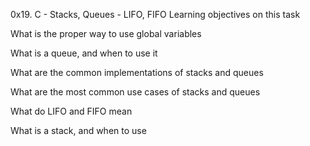 0x19. C - Stacks, Queues - LIFO, FIFO
Learning objectives on this task

What is the proper way to use global variables




What is a queue, and when to use it


What are the common implementations of stacks and queues


What are the most common use cases of stacks and queues


What do LIFO and FIFO mean


What is a stack, and when to use 
